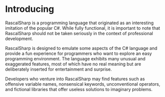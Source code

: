 # Introducing
RascalSharp is a programming language that originated as an interesting imitation of the popular C#. While fully functional, it is important to note that RascalSharp should not be taken seriously in the context of professional development.

RascalSharp is designed to emulate some aspects of the C# language and provide a fun experience for programmers who want to explore an easy programming environment. The language exhibits many unusual and exaggerated features, most of which have no real meaning but are deliberately inserted for entertainment and surprise.

Developers who venture into RascalSharp may find features such as offensive variable names, nonsensical keywords, unconventional operators, and fictional libraries that offer useless solutions to imaginary problems.
